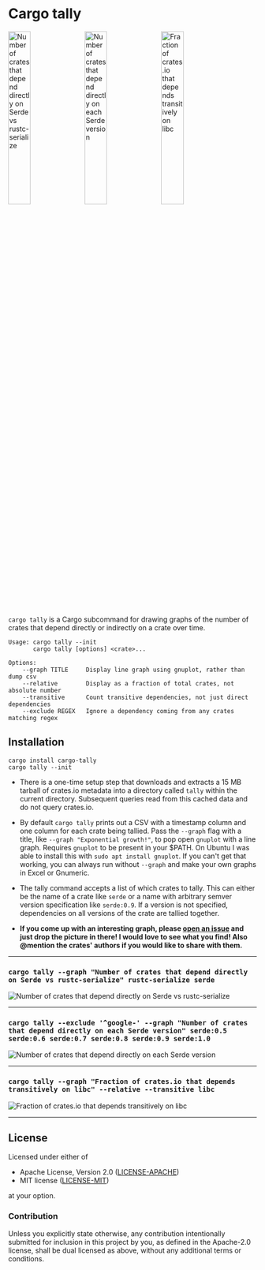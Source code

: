 # Cargo tally

<img alt="Number of crates that depend directly on Serde vs rustc-serialize" src="https://user-images.githubusercontent.com/1940490/33252731-c0787064-d2f4-11e7-8bc5-110e335a852b.png" width="30%"> <img alt="Number of crates that depend directly on each Serde version" src="https://user-images.githubusercontent.com/1940490/33252736-c86b65ce-d2f4-11e7-8b1b-4c740d30c180.png" width="30%"> <img alt="Fraction of crates.io that depends transitively on libc" src="https://user-images.githubusercontent.com/1940490/33252553-b71b9ec0-d2f3-11e7-8abf-720cf00ac3ce.png" width="30%">

`cargo tally` is a Cargo subcommand for drawing graphs of the number of crates
that depend directly or indirectly on a crate over time.

```
Usage: cargo tally --init
       cargo tally [options] <crate>...

Options:
    --graph TITLE     Display line graph using gnuplot, rather than dump csv
    --relative        Display as a fraction of total crates, not absolute number
    --transitive      Count transitive dependencies, not just direct dependencies
    --exclude REGEX   Ignore a dependency coming from any crates matching regex
```

## Installation

```
cargo install cargo-tally
cargo tally --init
```

- There is a one-time setup step that downloads and extracts a 15 MB tarball of
  crates.io metadata into a directory called `tally` within the current
  directory. Subsequent queries read from this cached data and do not query
  crates.io.

- By default `cargo tally` prints out a CSV with a timestamp column and one
  column for each crate being tallied. Pass the `--graph` flag with a title,
  like `--graph "Exponential growth!"`, to pop open `gnuplot` with a line graph.
  Requires `gnuplot` to be present in your $PATH. On Ubuntu I was able to
  install this with `sudo apt install gnuplot`. If you can't get that working,
  you can always run without `--graph` and make your own graphs in Excel or
  Gnumeric.

- The tally command accepts a list of which crates to tally. This can either be
  the name of a crate like `serde` or a name with arbitrary semver version
  specification like `serde:0.9`. If a version is not specified, dependencies on
  all versions of the crate are tallied together.

- **If you come up with an interesting graph, please [open an issue] and just
  drop the picture in there! I would love to see what you find! Also @mention
  the crates' authors if you would like to share with them.**

[open an issue]: https://github.com/dtolnay/cargo-tally/issues/new

---

### `cargo tally --graph "Number of crates that depend directly on Serde vs rustc-serialize" rustc-serialize serde`

![Number of crates that depend directly on Serde vs rustc-serialize][serde-rustc-serialize]

---

### `cargo tally --exclude '^google-' --graph "Number of crates that depend directly on each Serde version" serde:0.5 serde:0.6 serde:0.7 serde:0.8 serde:0.9 serde:1.0`

![Number of crates that depend directly on each Serde version][serde-versions]

---

### `cargo tally --graph "Fraction of crates.io that depends transitively on libc" --relative --transitive libc`

![Fraction of crates.io that depends transitively on libc][transitive-libc]

---

[serde-rustc-serialize]: https://user-images.githubusercontent.com/1940490/33252731-c0787064-d2f4-11e7-8bc5-110e335a852b.png
[serde-versions]: https://user-images.githubusercontent.com/1940490/33252736-c86b65ce-d2f4-11e7-8b1b-4c740d30c180.png
[transitive-libc]: https://user-images.githubusercontent.com/1940490/33252553-b71b9ec0-d2f3-11e7-8abf-720cf00ac3ce.png

## License

Licensed under either of

 * Apache License, Version 2.0 ([LICENSE-APACHE](LICENSE-APACHE))
 * MIT license ([LICENSE-MIT](LICENSE-MIT))

at your option.

### Contribution

Unless you explicitly state otherwise, any contribution intentionally submitted
for inclusion in this project by you, as defined in the Apache-2.0 license,
shall be dual licensed as above, without any additional terms or conditions.
